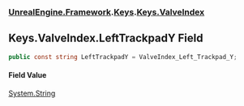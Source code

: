### [UnrealEngine.Framework](./UnrealEngine-Framework.md 'UnrealEngine.Framework').[Keys](./Keys.md 'UnrealEngine.Framework.Keys').[Keys.ValveIndex](./Keys-ValveIndex.md 'UnrealEngine.Framework.Keys.ValveIndex')
## Keys.ValveIndex.LeftTrackpadY Field
  
```csharp
public const string LeftTrackpadY = ValveIndex_Left_Trackpad_Y;
```
#### Field Value
[System.String](https://docs.microsoft.com/en-us/dotnet/api/System.String 'System.String')  
